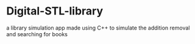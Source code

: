 # Digital-STL-library
a library simulation app made using C++ to simulate the addition removal and searching for books
